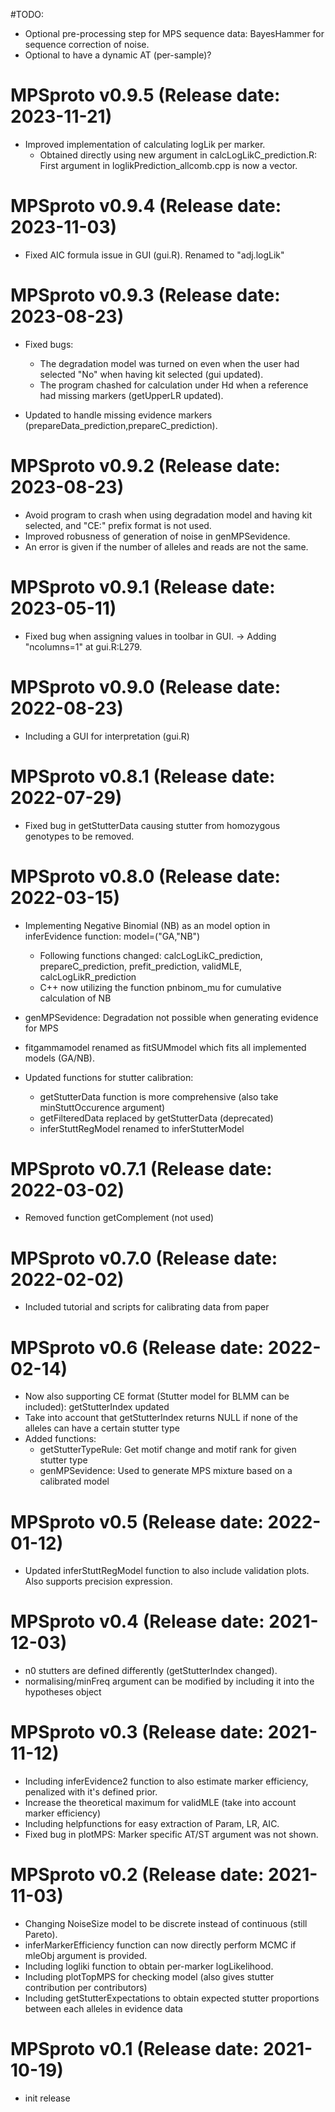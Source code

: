 #TODO:
- Optional pre-processing step for MPS sequence data: BayesHammer for sequence correction of noise.
- Optional to have a dynamic AT (per-sample)?


MPSproto v0.9.5 (Release date: 2023-11-21)
=============================================
- Improved implementation of calculating logLik per marker.
	- Obtained directly using new argument in calcLogLikC_prediction.R: First argument in loglikPrediction_allcomb.cpp is now a vector.
	
MPSproto v0.9.4 (Release date: 2023-11-03)
=============================================
- Fixed AIC formula issue in GUI (gui.R). Renamed to "adj.logLik"

MPSproto v0.9.3 (Release date: 2023-08-23)
=============================================
- Fixed bugs:
	- The degradation model was turned on even when the user had selected "No" when having kit selected (gui updated).
	- The program chashed for calculation under Hd when a reference had missing markers (getUpperLR updated).
    	
- Updated to handle missing evidence markers (prepareData_prediction,prepareC_prediction).

MPSproto v0.9.2 (Release date: 2023-08-23)
=============================================
- Avoid program to crash when using degradation model and having kit selected, and "CE:" prefix format is not used.
- Improved robusness of generation of noise in genMPSevidence.
- An error is given if the number of alleles and reads are not the same.

MPSproto v0.9.1 (Release date: 2023-05-11)
=============================================
- Fixed bug when assigning values in toolbar in GUI. 
-> Adding "ncolumns=1" at gui.R:L279.

MPSproto v0.9.0 (Release date: 2022-08-23)
=============================================
- Including a GUI for interpretation (gui.R)

MPSproto v0.8.1 (Release date: 2022-07-29)
=============================================
- Fixed bug in getStutterData causing stutter from homozygous genotypes to be removed.

MPSproto v0.8.0 (Release date: 2022-03-15)
=============================================
- Implementing Negative Binomial (NB) as an model option in inferEvidence function: model=("GA,"NB")
	- Following functions changed: calcLogLikC_prediction, prepareC_prediction, prefit_prediction, validMLE, calcLogLikR_prediction
	- C++ now utilizing the function pnbinom_mu for cumulative calculation of NB
- genMPSevidence: Degradation not possible when generating evidence for MPS
- fitgammamodel renamed as fitSUMmodel which fits all implemented models (GA/NB).

- Updated functions for stutter calibration:
	- getStutterData function is more comprehensive (also take minStuttOccurence argument)
	- getFilteredData replaced by getStutterData (deprecated)
	- inferStuttRegModel renamed to inferStutterModel

MPSproto v0.7.1 (Release date: 2022-03-02)
=============================================
- Removed function getComplement (not used)

MPSproto v0.7.0 (Release date: 2022-02-02)
=============================================
- Included tutorial and scripts for calibrating data from paper

MPSproto v0.6 (Release date: 2022-02-14)
=============================================
- Now also supporting CE format (Stutter model for BLMM can be included): getStutterIndex updated
- Take into account that getStutterIndex returns NULL if none of the alleles can have a certain stutter type 
- Added functions:
	- getStutterTypeRule: Get motif change and motif rank for given stutter type
	- genMPSevidence: Used to generate MPS mixture based on a calibrated model

MPSproto v0.5 (Release date: 2022-01-12)
=============================================
- Updated inferStuttRegModel function to also include validation plots. Also supports precision expression.

MPSproto v0.4 (Release date: 2021-12-03)
=============================================
- n0 stutters are defined differently (getStutterIndex changed).
- normalising/minFreq argument can be modified by including it into the hypotheses object

MPSproto v0.3 (Release date: 2021-11-12)
=============================================
- Including inferEvidence2 function to also estimate marker efficiency, penalized with it's defined prior.
- Increase the theoretical maximum for validMLE (take into account marker efficiency)
- Including helpfunctions for easy extraction of Param, LR, AIC.
- Fixed bug in plotMPS: Marker specific AT/ST argument was not shown.

MPSproto v0.2 (Release date: 2021-11-03)
=============================================
- Changing NoiseSize model to be discrete instead of continuous (still Pareto).
- inferMarkerEfficiency function can now directly perform MCMC if mleObj argument is provided.
- Including logliki function to obtain per-marker logLikelihood.
- Including plotTopMPS for checking model (also gives  stutter contribution per contributors)
- Including getStutterExpectations to obtain expected stutter proportions between each alleles in evidence data

MPSproto v0.1 (Release date: 2021-10-19)
=============================================
- init release

